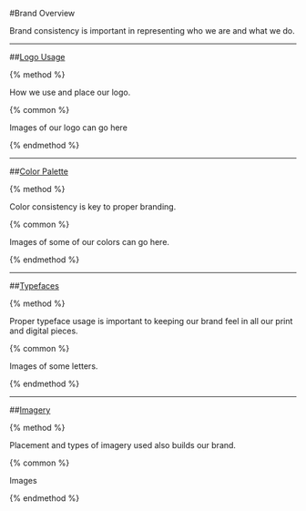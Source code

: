 #Brand Overview

Brand consistency is important in representing who we are and what we do.

-----

##[Logo Usage](/brand/logo-guidelines.md)

{% method %}

How we use and place our logo.

{% common %}

Images of our logo can go here

{% endmethod %}

-----

##[Color Palette](/brand/color-palette.md)

{% method %}

Color consistency is key to proper branding.

{% common %}

Images of some of our colors can go here.

{% endmethod %}

-----

##[Typefaces](/brand/typefaces.md)

{% method %}

Proper typeface usage is important to keeping our brand feel in all our print and digital pieces.

{% common %}

Images of some letters.

{% endmethod %}

-----

##[Imagery](/brand/imagery.md)

{% method %}

Placement and types of imagery used also builds our brand.

{% common %}

Images

{% endmethod %}